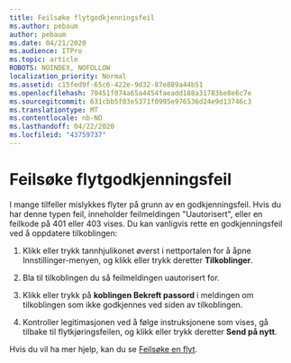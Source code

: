 ```yaml
---
title: Feilsøke flytgodkjenningsfeil
ms.author: pebaum
author: pebaum
ms.date: 04/21/2020
ms.audience: ITPro
ms.topic: article
ROBOTS: NOINDEX, NOFOLLOW
localization_priority: Normal
ms.assetid: c15fed9f-65c6-422e-9d32-87e889a44b51
ms.openlocfilehash: 70451f074a65a4454faeadd188a31783be8e6c7e
ms.sourcegitcommit: 631cbb5f03e5371f0995e976536d24e9d13746c3
ms.translationtype: MT
ms.contentlocale: nb-NO
ms.lasthandoff: 04/22/2020
ms.locfileid: "43759737"
---
```

# <a name="troubleshoot-flow-authentication-errors"></a>Feilsøke flytgodkjenningsfeil

I mange tilfeller mislykkes flyter på grunn av en godkjenningsfeil. Hvis du har denne typen feil, inneholder feilmeldingen "Uautorisert", eller en feilkode på 401 eller 403 vises. Du kan vanligvis rette en godkjenningsfeil ved å oppdatere tilkoblingen:
  
1. Klikk eller trykk tannhjulikonet øverst i nettportalen for å åpne Innstillinger-menyen, og klikk eller trykk deretter **Tilkoblinger**.
    
2. Bla til tilkoblingen du så feilmeldingen uautorisert for.
    
3. Klikk eller trykk på **koblingen Bekreft passord** i meldingen om tilkoblingen som ikke godkjennes ved siden av tilkoblingen. 
    
4. Kontroller legitimasjonen ved å følge instruksjonene som vises, gå tilbake til flytkjøringsfeilen, og klikk eller trykk deretter **Send på nytt**.
    
Hvis du vil ha mer hjelp, kan du se [Feilsøke en flyt](https://go.microsoft.com/fwlink/?linkid=872110).
  

